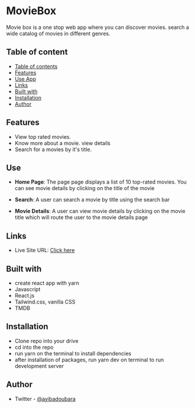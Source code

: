 # MovieBox

Movie box is a one stop web app where you can discover movies. search a wide catalog of movies in different genres.

## Table of content

- [Table of contents](#table-of-contents)
- [Features](#Features)
- [Use App](#Use)
- [Links](#links)
- [Built with](#built-with)
- [Installation](#installation)
- [Author](#author)

## Features

- View top rated movies.
- Know more about a movie. view details
-  Search for a movies by it's title.

## Use
- **Home Page**: The page page displays a list of 10 top-rated movies. You can see movie details by clicking on the title of the movie

- **Search**: A user can search a movie by title using the search bar

- **Movie Details**: A user can view movie details by clicking on the movie title which will route the user to the movie details page

## Links

- Live Site URL: [Click here](https://hngx-stage2-movie-box-fnwv.vercel.app/)

## Built with
- create react app with yarn
- Javascript
- React.js
- Tailwind.css, vanilla CSS
- TMDB

## Installation

- Clone repo into your drive
- cd into the repo
- run yarn on the terminal to install dependencies
- after installation of packages, run yarn dev on terminal to run development server

## Author

- Twitter - [@ayibadoubara](https://www.twitter.com/ayibadoubara)
